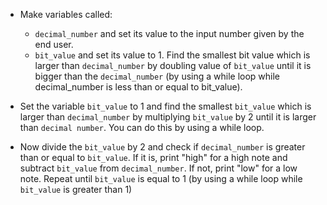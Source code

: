 -   Make variables called:

    -   `decimal_number` and set its value to the input number given by the
        end user.
    -   `bit_value` and set its value to 1.
        Find the smallest bit value which is larger than `decimal_number`
        by doubling value of `bit_value` until it is bigger than the `decimal_number`
        (by using a while loop while decimal_number is less than or equal to bit_value).

-   Set the variable `bit_value` to 1 and find the smallest `bit_value` which
    is larger than `decimal_number` by multiplying `bit_value` by 2
    until it is larger than `decimal number`.
    You can do this by using a while loop.
-   Now divide the `bit_value` by 2 and check if `decimal_number` is greater
    than or equal to `bit_value`.
    If it is, print "high" for a high note and subtract `bit_value` from `decimal_number`.
    If not, print "low" for a low note.
    Repeat until `bit_value` is equal to 1 (by using a while loop while `bit_value`
    is greater than 1)
